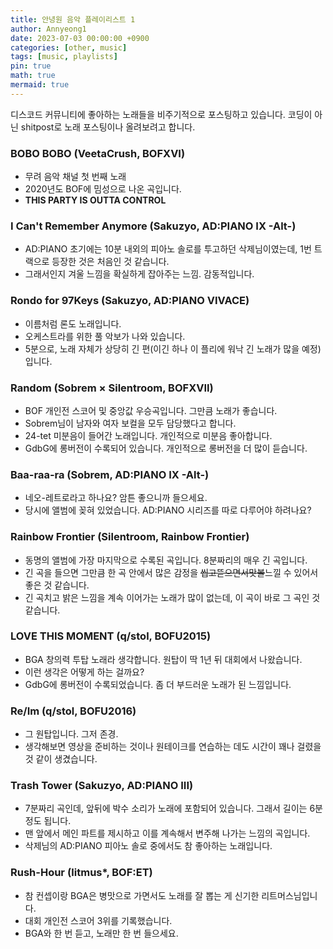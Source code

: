 ```yaml
---
title: 안녕원 음악 플레이리스트 1
author: Annyeong1
date: 2023-07-03 00:00:00 +0900
categories: [other, music]
tags: [music, playlists]
pin: true
math: true
mermaid: true
---
```

디스코드 커뮤니티에 좋아하는 노래들을 비주기적으로 포스팅하고 있습니다. 코딩이 아닌 shitpost로 노래 포스팅이나 올려보려고 합니다.

### BOBO BOBO (VeetaCrush, BOFXVI)
- 무려 음악 채널 첫 번째 노래
- 2020년도 BOF에 밈성으로 나온 곡입니다.
- **THIS PARTY IS OUTTA CONTROL**

### I Can't Remember Anymore (Sakuzyo, AD:PIANO IX -Alt-)
- AD:PIANO 초기에는 10분 내외의 피아노 솔로를 투고하던 삭제님이였는데, 1번 트랙으로 등장한 것은 처음인 것 같습니다.
- 그래서인지 겨울 느낌을 확실하게 잡아주는 느낌. 감동적입니다.

### Rondo for 97Keys (Sakuzyo, AD:PIANO VIVACE)
- 이름처럼 론도 노래입니다.
- 오케스트라를 위한 풀 악보가 나와 있습니다.
- 5분으로, 노래 자체가 상당히 긴 편(이긴 하나 이 플리에 워낙 긴 노래가 많을 예정)입니다.

### Random (Sobrem × Silentroom, BOFXVII)
- BOF 개인전 스코어 및 중앙값 우승곡입니다. 그만큼 노래가 좋습니다.
- Sobrem님이 남자와 여자 보컬을 모두 담당했다고 합니다.
- 24-tet 미분음이 들어간 노래입니다. 개인적으로 미분음 좋아합니다.
- GdbG에 롱버전이 수록되어 있습니다. 개인적으로 롱버전을 더 많이 듣습니다.

### Baa-raa-ra (Sobrem, AD:PIANO IX -Alt-)
- 네오-레트로라고 하나요? 암튼 좋으니까 들으세요.
- 당시에 앨범에 꽂혀 있었습니다. AD:PIANO 시리즈를 따로 다루어야 하려나요?

### Rainbow Frontier (Silentroom, Rainbow Frontier)
- 동명의 앨범에 가장 마지막으로 수록된 곡입니다. 8분짜리의 매우 긴 곡입니다.
- 긴 곡을 들으면 그만큼 한 곡 안에서 많은 감정을 ~~씹고뜯으면서맛볼~~느낄 수 있어서 좋은 것 같습니다.
- 긴 곡치고 밝은 느낌을 계속 이어가는 노래가 많이 없는데, 이 곡이 바로 그 곡인 것 같습니다.

### LOVE THIS MOMENT (q/stol, BOFU2015)
- BGA 창의력 투탑 노래라 생각합니다. 원탑이 딱 1년 뒤 대회에서 나왔습니다.
- 이런 생각은 어떻게 하는 걸까요?
- GdbG에 롱버전이 수록되었습니다. 좀 더 부드러운 노래가 된 느낌입니다.

### Re/Im (q/stol, BOFU2016)
- 그 원탑입니다. 그저 존경.
- 생각해보면 영상을 준비하는 것이나 원테이크를 연습하는 데도 시간이 꽤나 걸렸을 것 같이 생겼습니다.

### Trash Tower (Sakuzyo, AD:PIANO III)
- 7분짜리 곡인데, 앞뒤에 박수 소리가 노래에 포함되어 있습니다. 그래서 길이는 6분 정도 됩니다.
- 맨 앞에서 메인 파트를 제시하고 이를 계속해서 변주해 나가는 느낌의 곡입니다.
- 삭제님의 AD:PIANO 피아노 솔로 중에서도 참 좋아하는 노래입니다.

### Rush-Hour (litmus*, BOF:ET)
- 참 컨셉이랑 BGA은 병맛으로 가면서도 노래를 잘 뽑는 게 신기한 리트머스님입니다.
- 대회 개인전 스코어 3위를 기록했습니다.
- BGA와 한 번 듣고, 노래만 한 번 들으세요.
